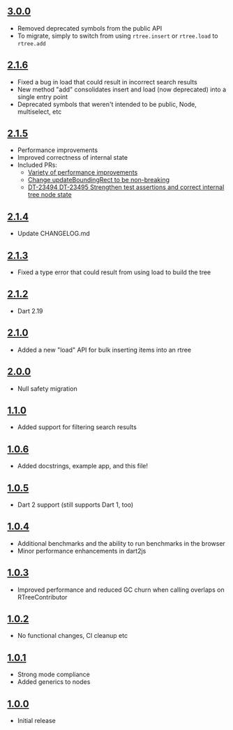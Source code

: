 ## [3.0.0](https://github.com/Workiva/r_tree/compare/2.1.6...3.0.0)
 - Removed deprecated symbols from the public API
 - To migrate, simply to switch from using `rtree.insert` or `rtree.load` to `rtree.add`
   
## [2.1.6](https://github.com/Workiva/r_tree/compare/2.1.5...2.1.6)
 - Fixed a bug in load that could result in incorrect search results
 - New method "add" consolidates insert and load (now deprecated) into a single entry point
 - Deprecated symbols that weren't intended to be public, Node, multiselect, etc
 
## [2.1.5](https://github.com/Workiva/r_tree/compare/2.1.4...2.1.5)

- Performance improvements
- Improved correctness of internal state
- Included PRs:
  - [Variety of performance improvements](https://github.com/Workiva/r_tree/pull/58)
  - [Change updateBoundingRect to be non-breaking](https://github.com/Workiva/r_tree/pull/66)
  - [DT-23494 DT-23495 Strengthen test assertions and correct internal tree node state](https://github.com/Workiva/r_tree/pull/67)
  
## [2.1.4](https://github.com/Workiva/r_tree/compare/2.1.3...2.1.4)

- Update CHANGELOG.md

## [2.1.3](https://github.com/Workiva/r_tree/compare/2.1.2...2.1.3)

- Fixed a type error that could result from using load to build the tree

## [2.1.2](https://github.com/Workiva/r_tree/compare/2.1.0...2.1.2)

- Dart 2.19
  
## [2.1.0](https://github.com/Workiva/r_tree/compare/2.0.0...2.1.0)

- Added a new "load" API for bulk inserting items into an rtree
  
## [2.0.0](https://github.com/Workiva/r_tree/compare/1.1.0...2.0.0)

- Null safety migration

## [1.1.0](https://github.com/Workiva/r_tree/compare/1.0.6...1.1.0)

- Added support for filtering search results

## [1.0.6](https://github.com/Workiva/r_tree/compare/1.0.5...1.0.6)

- Added docstrings, example app, and this file!

## [1.0.5](https://github.com/Workiva/r_tree/compare/1.0.4...1.0.5)

- Dart 2 support (still supports Dart 1, too)

## [1.0.4](https://github.com/Workiva/r_tree/compare/1.0.3...1.0.4)

- Additional benchmarks and the ability to run benchmarks in the browser
- Minor performance enhancements in dart2js

## [1.0.3](https://github.com/Workiva/r_tree/compare/1.0.2...1.0.3)

- Improved performance and reduced GC churn when calling overlaps on RTreeContributor

## [1.0.2](https://github.com/Workiva/r_tree/compare/1.0.1...1.0.2)

- No functional changes, CI cleanup etc

## [1.0.1](https://github.com/Workiva/r_tree/compare/1.0.0...1.0.1)

- Strong mode compliance
- Added generics to nodes

## [1.0.0](https://github.com/Workiva/r_tree/tree/1.0.0)

- Initial release
